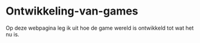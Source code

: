 # Ontwikkeling-van-games
Op deze webpagina leg ik uit hoe de game wereld is ontwikkeld tot wat het nu is.
